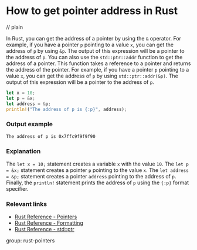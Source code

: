 # How to get pointer address in Rust
// plain

In Rust, you can get the address of a pointer by using the `&` operator. For example, if you have a pointer `p` pointing to a value `x`, you can get the address of `p` by using `&p`. The output of this expression will be a pointer to the address of `p`. You can also use the `std::ptr::addr` function to get the address of a pointer. This function takes a reference to a pointer and returns the address of the pointer. For example, if you have a pointer `p` pointing to a value `x`, you can get the address of `p` by using `std::ptr::addr(&p)`. The output of this expression will be a pointer to the address of `p`.

```rust
let x = 10;
let p = &x;
let address = &p;
println!("The address of p is {:p}", address);
```

### Output example

```
The address of p is 0x7ffc9f9f9f90
```

### Explanation

The `let x = 10;` statement creates a variable `x` with the value `10`. The `let p = &x;` statement creates a pointer `p` pointing to the value `x`. The `let address = &p;` statement creates a pointer `address` pointing to the address of `p`. Finally, the `println!` statement prints the address of `p` using the `{:p}` format specifier.

### Relevant links

- [Rust Reference - Pointers](https://doc.rust-lang.org/reference/pointers.html)
- [Rust Reference - Formatting](https://doc.rust-lang.org/std/fmt/index.html)
- [Rust Reference - std::ptr](https://doc.rust-lang.org/std/ptr/index.html)

group: rust-pointers